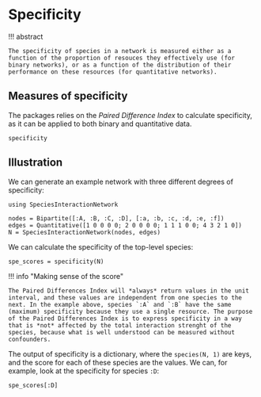 # Specificity

!!! abstract

    The specificity of species in a network is measured either as a function of the proportion of resouces they effectively use (for binary networks), or as a function of the distribution of their performance on these resources (for quantitative networks).

## Measures of specificity

The packages relies on the *Paired Difference Index* to calculate specificity,
as it can be applied to both binary and quantitative data.

```@docs
specificity
```

## Illustration

We can generate an example network with three different degrees of specificity:

```@example 1
using SpeciesInteractionNetwork

nodes = Bipartite([:A, :B, :C, :D], [:a, :b, :c, :d, :e, :f])
edges = Quantitative([1 0 0 0 0; 2 0 0 0 0; 1 1 1 0 0; 4 3 2 1 0])
N = SpeciesInteractionNetwork(nodes, edges)
```

We can calculate the specificity of the top-level species:

```@example 1
spe_scores = specificity(N)
```

!!! info "Making sense of the score"

    The Paired Differences Index will *always* return values in the unit interval, and these values are independent from one species to the next. In the example above, species `:A` and `:B` have the same (maximum) specificity because they use a single resource. The purpose of the Paired Differences Index is to express specificity in a way that is *not* affected by the total interaction strenght of the species, because what is well understood can be measured without confounders.

The output of specificity is a dictionary, where the `species(N, 1)` are keys,
and the score for each of these species are the values. We can, for example,
look at the specificity for species `:D`:

```@example 1
spe_scores[:D]
```